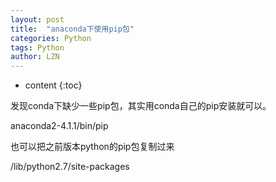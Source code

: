 ```yaml
---
layout: post
title:  "anaconda下使用pip包" 
categories: Python
tags: Python
author: LZN
---
```


* content
{:toc}

发现conda下缺少一些pip包，其实用conda自己的pip安装就可以。

anaconda2-4.1.1/bin/pip

也可以把之前版本python的pip包复制过来

/lib/python2.7/site-packages